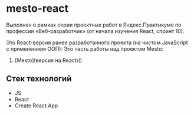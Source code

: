 # mesto-react
Выполнен в рамках серии проектных работ в Яндекс.Практикуме по профессии «Веб-разработчик» (от начала изучения React, спринт 10).

Это React-версия ранее разработанного проекта (на чистом JavaScript с применением ООП):
Это часть работы над проектом Mesto:

1. [Mesto](версия на React)()

## Стек технологий
* JS
* React
* Create React App
